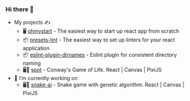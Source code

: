 ### Hi there 👋
- My projects ✍
  - 🖥 [ohmystart](https://github.com/AleksandrSerov/ohmystart) - The easiest way to start up react app from scratch
  - 📦 [presets-lint](https://github.com/AleksandrSerov/presets-lint) - The easiest way to set up linters for your react application
  - 📦 [eslint-plugin-dirnames](https://github.com/AleksandrSerov/eslint-plugin-dirnames) - Eslint plugin for consistent directory naming
  - 🖥👾 [spot](https://github.com/AleksandrSerov/spot) - Conway's Game of Life. React | Canvas | PixiJS
- 🔭 I’m currently working on
  - 🖥👾 [snake-ai](https://github.com/AleksandrSerov/snake-ai) - Snake game with genetic algorithm. React | Canvas | PixiJS
<!--
**AleksandrSerov/AleksandrSerov** is a ✨ _special_ ✨ repository because its `README.md` (this file) appears on your GitHub profile.

Here are some ideas to get you started:

- 🔭 I’m currently working on ...
- 🌱 I’m currently learning ...
- 👯 I’m looking to collaborate on ...
- 🤔 I’m looking for help with ...
- 💬 Ask me about ...
- 📫 How to reach me: ...
- 😄 Pronouns: ...
- ⚡ Fun fact: ...
-->
